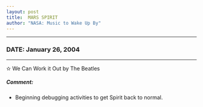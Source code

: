 ```yaml
---
layout: post
title:  MARS SPIRIT
author: "NASA: Music to Wake Up By"
---
```


----
### DATE: January 26, 2004
----
✫ We Can Work it Out by The Beatles

##### Comment:
* Beginning debugging activities to get Spirit back to normal.
